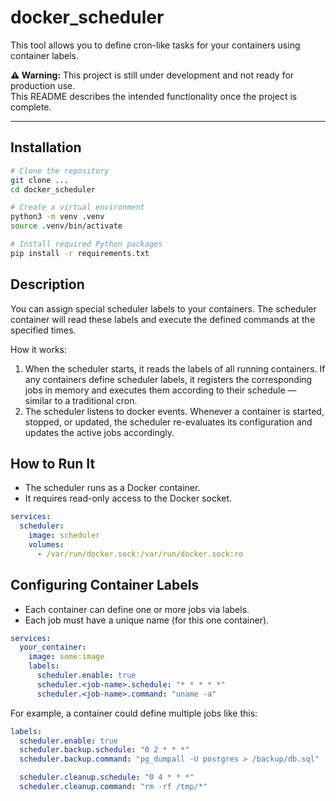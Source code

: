 # docker_scheduler

This tool allows you to define cron-like tasks for your containers using container labels.

**⚠️ Warning:** This project is still under development and not ready for production use.  
This README describes the intended functionality once the project is complete.

---

## Installation

```bash
# Clone the repository
git clone ...
cd docker_scheduler

# Create a virtual environment
python3 -m venv .venv
source .venv/bin/activate

# Install required Python packages
pip install -r requirements.txt
```

## Description

You can assign special scheduler labels to your containers.
The scheduler container will read these labels and execute the defined commands at the specified times.

How it works:

 1. When the scheduler starts, it reads the labels of all running containers. If any containers define scheduler labels, it registers the corresponding jobs in memory and executes them according to their schedule — similar to a traditional cron.
 2. The scheduler listens to docker events. Whenever a container is started, stopped, or updated, the scheduler re-evaluates its configuration and updates the active jobs accordingly.

## How to Run It

 - The scheduler runs as a Docker container.
 - It requires read-only access to the Docker socket.

```yaml
services:
  scheduler:
    image: scheduler
    volumes:
      - /var/run/docker.sock:/var/run/docker.sock:ro
```

## Configuring Container Labels

 - Each container can define one or more jobs via labels.
 - Each job must have a unique name (for this one container).

```yaml
services:
  your_container:
    image: some:image
    labels:
      scheduler.enable: true
      scheduler.<job-name>.schedule: "* * * * *"
      scheduler.<job-name>.command: "uname -a"
```

For example, a container could define multiple jobs like this:

```yaml
labels:
  scheduler.enable: true
  scheduler.backup.schedule: "0 2 * * *"
  scheduler.backup.command: "pg_dumpall -U postgres > /backup/db.sql"

  scheduler.cleanup.schedule: "0 4 * * *"
  scheduler.cleanup.command: "rm -rf /tmp/*"
```
